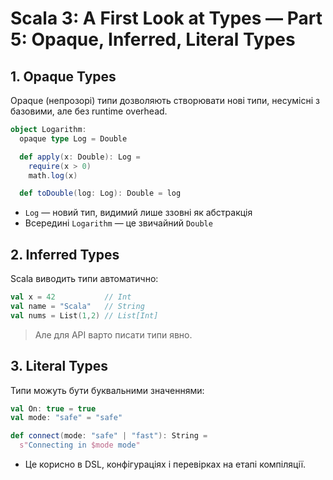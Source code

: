 # Scala 3: A First Look at Types — Part 5: Opaque, Inferred, Literal Types

## 1. Opaque Types

Opaque (непрозорі) типи дозволяють створювати нові типи, несумісні з базовими, але без runtime overhead.

```scala
object Logarithm:
  opaque type Log = Double

  def apply(x: Double): Log =
    require(x > 0)
    math.log(x)

  def toDouble(log: Log): Double = log
```

- `Log` — новий тип, видимий лише ззовні як абстракція
- Всередині `Logarithm` — це звичайний `Double`

## 2. Inferred Types

Scala виводить типи автоматично:

```scala
val x = 42           // Int
val name = "Scala"   // String
val nums = List(1,2) // List[Int]
```

> Але для API варто писати типи явно.

## 3. Literal Types

Типи можуть бути буквальними значеннями:

```scala
val On: true = true
val mode: "safe" = "safe"

def connect(mode: "safe" | "fast"): String =
  s"Connecting in $mode mode"
```

- Це корисно в DSL, конфігураціях і перевірках на етапі компіляції.
